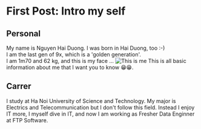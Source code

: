 # First Post: Intro my self

## Personal
My name is Nguyen Hai Duong. I was born in Hai Duong, too :-)      
I am the last gen of 9x, which is a 'golden generation'.   
I am 1m70 and 62 kg, and this is my face ...
![This is me](img/first_blog/me.png)
This is all basic information about me that I want you to know 😁😁. 

## Carrer
I study at Ha Noi University of Science and Technology. My major is Electrics and Telecommunication but I don't follow this field. Instead I enjoy IT more, I myself dive in IT, and now I am working as Fresher Data Enginner at FTP Software.     

# 

